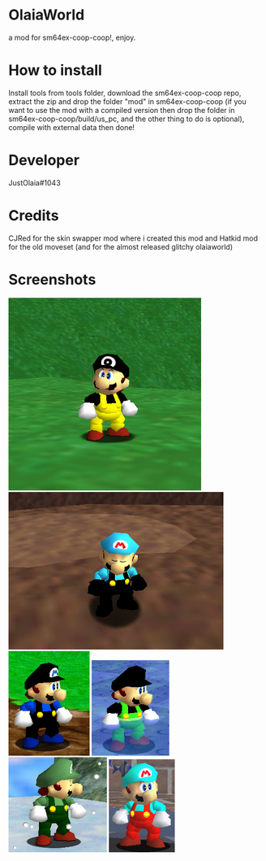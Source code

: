 # OlaiaWorld
a mod for sm64ex-coop-coop!, enjoy.
# How to install
Install tools from tools folder, download the sm64ex-coop-coop repo, extract the zip and drop the folder "mod" in sm64ex-coop-coop (if you want to use the mod with a compiled version then drop the folder in sm64ex-coop-coop/build/us_pc, and the other thing to do is optional), compile with external data then done!
# Developer
JustOlaia#1043
# Credits
CJRed for the skin swapper mod where i created this mod and Hatkid mod for the old moveset (and for the almost released glitchy olaiaworld)

# Screenshots
![](images/olaia.png) ![](images/diego.png)
![](images/alex.png) ![](images/wisam.png) ![](images/emerald.png) ![](images/washiton.png)

